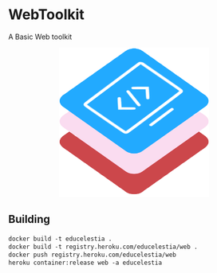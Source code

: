 # WebToolkit
A Basic Web toolkit

<div style="text-align:center;width:100%;">
<img width="300px" height="300px" src="./static/AMKitML.png" />
</div>

## Building

```
docker build -t educelestia .
docker build -t registry.heroku.com/educelestia/web .
docker push registry.heroku.com/educelestia/web
heroku container:release web -a educelestia
```